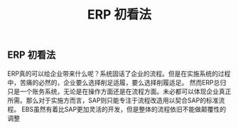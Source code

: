 ﻿---
layout: post
title: ERP 初看法
category: ebs
permalink: ebs/erp_thinking
---

## ERP 初看法

ERP真的可以给企业带来什么呢？系统固话了企业的流程。但是在实施系统的过程中，苦痛的必然的，企业要么选择削足适履，要么选择削履适足。 然而ERP总归只是一个账务系统，无论是在操作方面还是在流程方面。未必都可以体现企业真正所需。那么对于实施方而言，SAP则只能专注于流程改造用以契合SAP的标准流程。 EBS虽然有着比SAP更加灵活的开发，但是整体的流程依旧不能做颠覆性的调整

